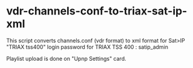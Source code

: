 # vdr-channels-conf-to-triax-sat-ip-xml

This script converts channels.conf (vdr format) to xml format for Sat>IP "TRIAX tss400" 
login password for TRIAX TSS 400 : satip_admin

Playlist upload is done on "Upnp Settings" card.
